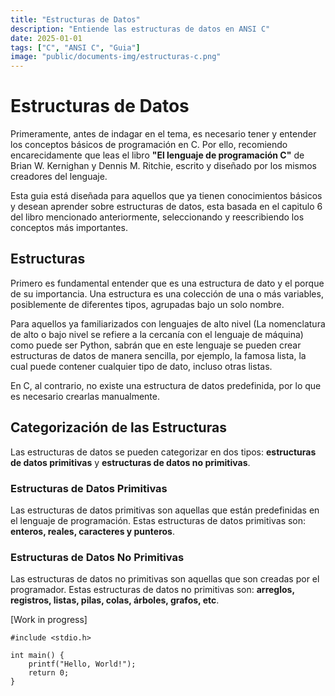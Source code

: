 ```yaml
---
title: "Estructuras de Datos"
description: "Entiende las estructuras de datos en ANSI C"
date: 2025-01-01
tags: ["C", "ANSI C", "Guia"]
image: "public/documents-img/estructuras-c.png" 
---
```


# Estructuras de Datos

Primeramente, antes de indagar en el tema, es necesario tener y entender los conceptos básicos de programación en C. Por ello, recomiendo encarecidamente que leas el libro **"El lenguaje de programación C"** de Brian W. Kernighan y Dennis M. Ritchie, escrito y diseñado por los mismos creadores del lenguaje. 

Esta guia está diseñada para aquellos que ya tienen conocimientos básicos y desean aprender sobre estructuras de datos, esta basada en el capitulo 6 del libro mencionado anteriormente, seleccionando y reescribiendo los conceptos más importantes.

## Estructuras

Primero es fundamental entender que es una estructura de dato y el porque de su importancia. Una estructura es una colección de una o más variables, posiblemente de diferentes tipos, agrupadas bajo un solo nombre.

Para aquellos ya familiarizados con lenguajes de alto nivel (La nomenclatura de alto o bajo nivel se refiere a la cercanía con el lenguaje de máquina) como puede ser Python, sabrán que en este lenguaje se pueden crear estructuras de datos de manera sencilla, por ejemplo, la famosa lista, la cual puede contener cualquier tipo de dato, incluso otras listas.

En C, al contrario, no existe una estructura de datos predefinida, por lo que es necesario crearlas manualmente. 

## Categorización de las Estructuras

Las estructuras de datos se pueden categorizar en dos tipos: **estructuras de datos primitivas** y **estructuras de datos no primitivas**.

### Estructuras de Datos Primitivas

Las estructuras de datos primitivas son aquellas que están predefinidas en el lenguaje de programación. Estas estructuras de datos primitivas son: **enteros, reales, caracteres y punteros**.

### Estructuras de Datos No Primitivas

Las estructuras de datos no primitivas son aquellas que son creadas por el programador. Estas estructuras de datos no primitivas son: **arreglos, registros, listas, pilas, colas, árboles, grafos, etc**.

[Work in progress]

```
#include <stdio.h>

int main() {
    printf("Hello, World!");
    return 0;
}
```
